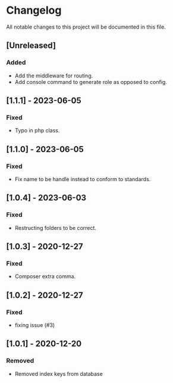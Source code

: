 # Changelog

All notable changes to this project will be documented in this file.

## [Unreleased]

### Added
- Add the middleware for routing.
- Add console command to generate role as opposed to config.

## [1.1.1] - 2023-06-05

### Fixed
- Typo in php class.

## [1.1.0] - 2023-06-05

### Fixed
- Fix name to be handle instead to conform to standards.

## [1.0.4] - 2023-06-03

### Fixed
- Restructing folders to be correct.

## [1.0.3] - 2020-12-27

### Fixed
- Composer extra comma.

## [1.0.2] - 2020-12-27

### Fixed
- fixing issue (#3)

## [1.0.1] - 2020-12-20

### Removed
- Removed index keys from database

